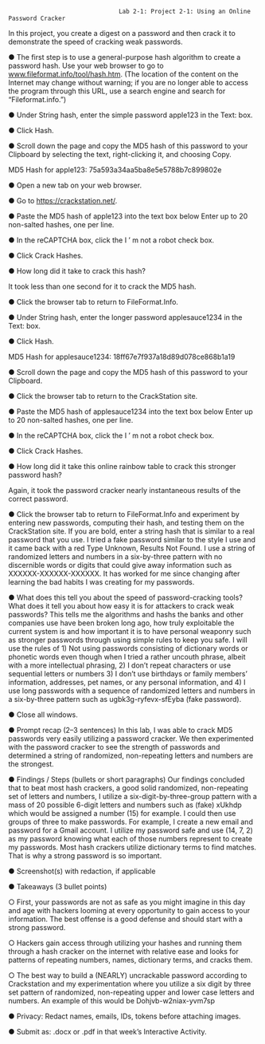                                    Lab 2-1: Project 2-1: Using an Online Password Cracker
                                                                        
In this project, you create a digest on a password and then crack it to demonstrate the speed of cracking weak passwords.

●	The first step is to use a general-purpose hash algorithm to create a password hash. Use your web browser to go to www.fileformat.info/tool/hash.htm. (The location of the content on the Internet may change without warning; if you are no longer able to access the program through this URL, use a search engine and search for “Fileformat.info.”)

●	Under String hash, enter the simple password apple123 in the Text: box.

●	Click Hash.

●	Scroll down the page and copy the MD5 hash of this password to your Clipboard by selecting the text, right-clicking it, and choosing Copy.

MD5 Hash for apple123: 75a593a34aa5ba8e5e5788b7c899802e

●	Open a new tab on your web browser.

●	Go to https://crackstation.net/.

●	Paste the MD5 hash of apple123 into the text box below Enter up to 20 non-salted hashes, one per line.

●	In the reCAPTCHA box, click the I ’ m not a robot check box.

●	Click Crack Hashes.

●	How long did it take to crack this hash?

It took less than one second for it to crack the MD5 hash.

●	Click the browser tab to return to FileFormat.Info.

●	Under String hash, enter the longer password applesauce1234 in the Text: box.

●	Click Hash.

MD5 Hash for applesauce1234: 18ff67e7f937a18d89d078ce868b1a19 

●	Scroll down the page and copy the MD5 hash of this password to your Clipboard.

●	Click the browser tab to return to the CrackStation site.

●	Paste the MD5 hash of applesauce1234 into the text box below Enter up to 20 non-salted hashes, one per line.

●	In the reCAPTCHA box, click the I ’ m not a robot check box.

●	Click Crack Hashes.

●	How long did it take this online rainbow table to crack this stronger password hash?

Again, it took the password cracker nearly instantaneous results of the correct password.  

●	Click the browser tab to return to FileFormat.Info and experiment by entering new passwords, computing their hash, and testing them on the CrackStation site. If you are bold, enter a string hash that is similar to a real password that you use.
I tried a fake password similar to the style I use and it came back with a red Type Unknown, Results Not Found. I use a string of randomized letters and numbers in a six-by-three pattern with no discernible words or digits that could give away information such as XXXXXX-XXXXXX-XXXXXX. It has worked for me since changing after learning the bad habits I was creating for my passwords. 
 
●	What does this tell you about the speed of password-cracking tools? What does it tell you about how easy it is for attackers to crack weak passwords? This tells me the algorithms and hashs the banks and other companies use have been broken long ago, how truly exploitable the current system is and how important it is to have personal weaponry such as stronger passwords through using simple rules to keep you safe. I will use the rules of 1) Not using passwords consisting of dictionary words or phonetic words even though when I tried a rather uncouth phrase, albeit with a more intellectual phrasing, 2) I don’t repeat characters or use sequential letters or numbers 3) I don’t use birthdays or family members’ information, addresses, pet names, or any personal information, and 4) I use long passwords with a sequence of randomized letters and numbers in a six-by-three pattern such as ugbk3g-ryfevx-sfEyba (fake password).

●	Close all windows.

●	Prompt recap (2–3 sentences) In this lab, I was able to crack MD5 passwords very easily utilizing a password cracker. We then experimented with the password cracker to see the strength of passwords and determined a string of randomized, non-repeating letters and numbers are the strongest. 

●	Findings / Steps (bullets or short paragraphs) Our findings concluded that to beat most hash crackers, a good solid randomized, non-repeating set of letters and numbers, I utilize a six-digit-by-three-group pattern with a mass of 20 possible 6-digit letters and numbers such as (fake) xUkhdp which would be assigned a number (15) for example. I could then use groups of three to make passwords. For example, I create a new email and password for a Gmail account. I utilize my password safe and use (14, 7, 2) as my password knowing what each of those numbers represent to create my passwords. Most hash crackers utilize dictionary terms to find matches. That is why a strong password is so important. 

●	Screenshot(s) with redaction, if applicable

 

●	Takeaways (3 bullet points)

○	First, your passwords are not as safe as you might imagine in this day and age with hackers looming at every opportunity to gain access to your information. The best offense is a good defense and should start with a strong password. 

○	Hackers gain access through utilizing your hashes and running them through a hash cracker on the internet with relative ease and looks for patterns of repeating numbers, names, dictionary terms, and cracks them. 

○	The best way to build a (NEARLY) uncrackable password according to Crackstation and my experimentation where you utilize a six digit by three set pattern of randomized, non-repeating upper and lower case letters and numbers.  An example of this would be Dohjvb-w2niax-yvm7sp

●	Privacy: Redact names, emails, IDs, tokens before attaching images.

●	Submit as: .docx or .pdf in that week’s Interactive Activity.



